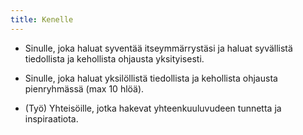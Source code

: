 ```yaml
---
title: Kenelle
---
```


* Sinulle, joka haluat syventää itseymmärrystäsi ja haluat syvällistä
tiedollista ja kehollista ohjausta yksityisesti. 

* Sinulle, joka haluat yksilöllistä tiedollista ja kehollista ohjausta
pienryhmässä (max 10 hlöä).

* (Työ) Yhteisöille, jotka hakevat yhteenkuuluvudeen tunnetta ja
inspiraatiota. 
